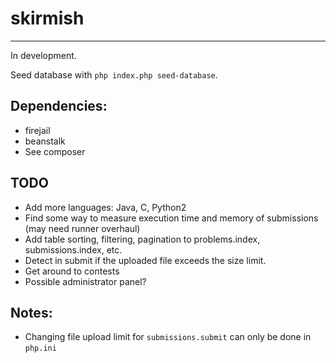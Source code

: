 # skirmish
----------

In development.

Seed database with `php index.php seed-database`.

## Dependencies:
- firejail
- beanstalk
- See composer

## TODO

- Add more languages: Java, C, Python2
- Find some way to measure execution time and memory of submissions (may need runner overhaul)
- Add table sorting, filtering, pagination to problems.index, submissions.index, etc.
- Detect in submit if the uploaded file exceeds the size limit.
- Get around to contests
- Possible administrator panel?

## Notes:

- Changing file upload limit for `submissions.submit` can only be done in `php.ini`
